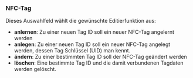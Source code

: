 ﻿### NFC-Tag

Dieses Auswahlfeld wählt die gewünschte Editierfunktion aus:

* **anlernen**: Zu einer neuen Tag ID soll ein neuer NFC-Tag angelernt werden
* **anlegen**: Zu einer neuen Tag ID soll ein neuer NFC-Tag angelegt werden, dessen Tag Schlüssel (UID) man kennt.
* **ändern**: Zu einer bestimmten Tag ID soll der NFC-Tag geändert werden
* **löschen**: Eine bestimmte Tag ID und die damit verbundenen Tagdaten werden gelöscht.


